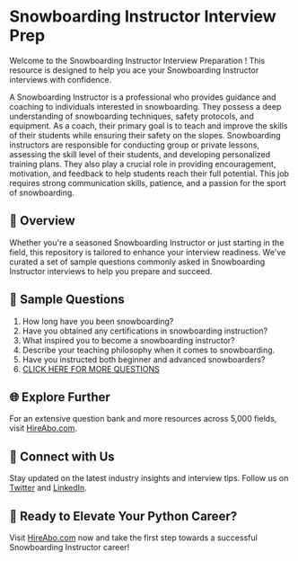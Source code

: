 # Snowboarding Instructor Interview Prep

Welcome to the Snowboarding Instructor Interview Preparation ! This resource is designed to help you ace your Snowboarding Instructor interviews with confidence.

A Snowboarding Instructor is a professional who provides guidance and coaching to individuals interested in snowboarding. They possess a deep understanding of snowboarding techniques, safety protocols, and equipment. As a coach, their primary goal is to teach and improve the skills of their students while ensuring their safety on the slopes. Snowboarding instructors are responsible for conducting group or private lessons, assessing the skill level of their students, and developing personalized training plans. They also play a crucial role in providing encouragement, motivation, and feedback to help students reach their full potential. This job requires strong communication skills, patience, and a passion for the sport of snowboarding.

## 🚀 Overview

Whether you're a seasoned Snowboarding Instructor or just starting in the field, this repository is tailored to enhance your interview readiness. We've curated a set of sample questions commonly asked in Snowboarding Instructor interviews to help you prepare and succeed.

## 📝 Sample Questions

1. How long have you been snowboarding?
2. Have you obtained any certifications in snowboarding instruction?
3. What inspired you to become a snowboarding instructor?
4. Describe your teaching philosophy when it comes to snowboarding.
5. Have you instructed both beginner and advanced snowboarders?
6. [CLICK HERE FOR MORE QUESTIONS](https://hireabo.com/job/15_0_32/Snowboarding%20Instructor)

## 🌐 Explore Further

For an extensive question bank and more resources across 5,000 fields, visit [HireAbo.com](https://www.hireabo.com).

## 📱 Connect with Us

Stay updated on the latest industry insights and interview tips. Follow us on [Twitter](https://twitter.com/hireabo) and [LinkedIn](https://www.linkedin.com/in/hire-abo-3609972a8/).

## 🚀 Ready to Elevate Your Python Career?

Visit [HireAbo.com](https://www.hireabo.com) now and take the first step towards a successful Snowboarding Instructor career!